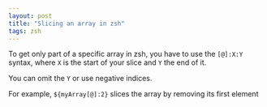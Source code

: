 ```yaml
---
layout: post
title: "Slicing an array in zsh"
tags: zsh
---
```


To get only part of a specific array in zsh, you have to use the `[@]:X:Y`
syntax, where `X` is the start of your slice and `Y` the end of it.

You can omit the `Y` or use negative indices.

For example, `${myArray[@]:2}` slices the array by removing its first element

